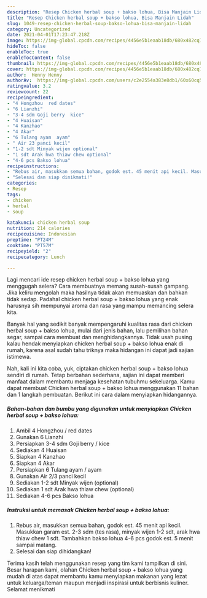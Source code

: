 ```yaml
---
description: "Resep Chicken herbal soup + bakso lohua, Bisa Manjain Lidah"
title: "Resep Chicken herbal soup + bakso lohua, Bisa Manjain Lidah"
slug: 1049-resep-chicken-herbal-soup-bakso-lohua-bisa-manjain-lidah
category: Uncategorized
date: 2021-04-01T17:23:47.218Z
image: https://img-global.cpcdn.com/recipes/4456e5b1eaab18db/680x482cq70/chicken-herbal-soup-bakso-lohua-foto-resep-utama.jpg
hideToc: false
enableToc: true
enableTocContent: false
thumbnail: https://img-global.cpcdn.com/recipes/4456e5b1eaab18db/680x482cq70/chicken-herbal-soup-bakso-lohua-foto-resep-utama.jpg
cover: https://img-global.cpcdn.com/recipes/4456e5b1eaab18db/680x482cq70/chicken-herbal-soup-bakso-lohua-foto-resep-utama.jpg
author:  Henny Henny
authorAv:  https://img-global.cpcdn.com/users/c2e2554a383e8db1/60x60cq50/avatar.jpg
ratingvalue: 3.2
reviewcount: 22
recipeingredient:
- "4 Hongzhou  red dates"
- "6 Lianzhi"
- "3-4 sdm Goji berry  kice"
- "4 Huaisan"
- "4 Kanzhao"
- "4 Akar"
- "6 Tulang ayam  ayam"
- " Air 23 panci kecil"
- "1-2 sdt Minyak wijen optional"
- "1 sdt Arak hwa thiaw chew optional"
- "4-6 pcs Bakso lohua"
recipeinstructions:
- "Rebus air, masukkan semua bahan, godok est. 45 menit api kecil. Masukkan garam est. 2-3 sdm (tes rasa), minyak wijen 1-2 sdt, arak hwa thiaw chew 1 sdt. Tambahkan bakso lohua 4-6 pcs godok est. 5 menit sampai matang."
- "Selesai dan siap dinikmati!"
categories:
- Resep
tags:
- chicken
- herbal
- soup

katakunci: chicken herbal soup 
nutrition: 214 calories
recipecuisine: Indonesian
preptime: "PT24M"
cooktime: "PT57M"
recipeyield: "2"
recipecategory: Lunch

---
```



Lagi mencari ide resep chicken herbal soup + bakso lohua yang menggugah selera? Cara membuatnya memang susah-susah gampang. Jika keliru mengolah maka hasilnya tidak akan memuaskan dan bahkan tidak sedap. Padahal chicken herbal soup + bakso lohua yang enak harusnya sih mempunyai aroma dan rasa yang mampu memancing selera kita.


Banyak hal yang sedikit banyak mempengaruhi kualitas rasa dari chicken herbal soup + bakso lohua, mulai dari jenis bahan, lalu pemilihan bahan segar, sampai cara membuat dan menghidangkannya. Tidak usah pusing kalau hendak menyiapkan chicken herbal soup + bakso lohua enak di rumah, karena asal sudah tahu triknya maka hidangan ini dapat jadi sajian istimewa.




Nah, kali ini kita coba, yuk, ciptakan chicken herbal soup + bakso lohua sendiri di rumah. Tetap berbahan sederhana, sajian ini dapat memberi manfaat dalam membantu menjaga kesehatan tubuhmu sekeluarga. Kamu dapat membuat Chicken herbal soup + bakso lohua menggunakan 11 bahan dan 1 langkah pembuatan. Berikut ini cara dalam menyiapkan hidangannya.

<!--inarticleads1-->

##### Bahan-bahan dan bumbu yang digunakan untuk menyiapkan Chicken herbal soup + bakso lohua:

1. Ambil 4 Hongzhou / red dates
1. Gunakan 6 Lianzhi
1. Persiapkan 3-4 sdm Goji berry / kice
1. Sediakan 4 Huaisan
1. Siapkan 4 Kanzhao
1. Siapkan 4 Akar
1. Persiapkan 6 Tulang ayam / ayam
1. Gunakan  Air 2/3 panci kecil
1. Sediakan 1-2 sdt Minyak wijen (optional)
1. Sediakan 1 sdt Arak hwa thiaw chew (optional)
1. Sediakan 4-6 pcs Bakso lohua




<!--inarticleads2-->

##### Instruksi untuk memasak Chicken herbal soup + bakso lohua:

1. Rebus air, masukkan semua bahan, godok est. 45 menit api kecil. Masukkan garam est. 2-3 sdm (tes rasa), minyak wijen 1-2 sdt, arak hwa thiaw chew 1 sdt. Tambahkan bakso lohua 4-6 pcs godok est. 5 menit sampai matang.
1. Selesai dan siap dihidangkan!



Terima kasih telah menggunakan resep yang tim kami tampilkan di sini. Besar harapan kami, olahan Chicken herbal soup + bakso lohua yang mudah di atas dapat membantu kamu menyiapkan makanan yang lezat untuk keluarga/teman maupun menjadi inspirasi untuk berbisnis kuliner. Selamat menikmati
